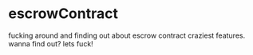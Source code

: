 # escrowContract
fucking around and finding out about escrow contract craziest features. wanna find out? lets fuck!
